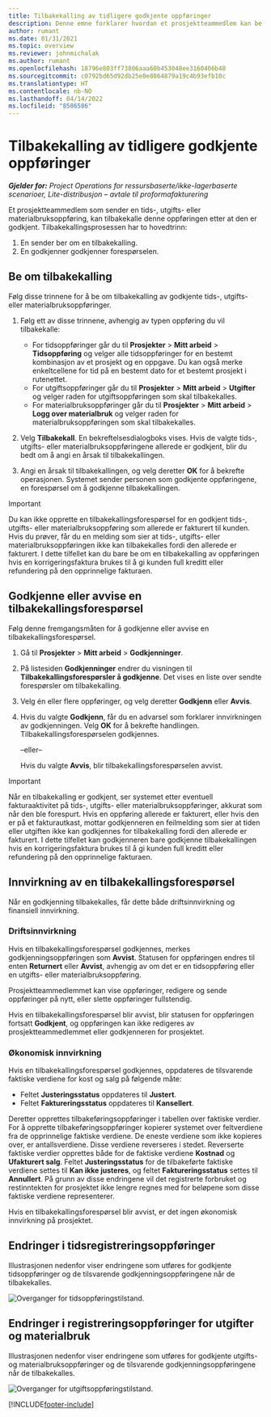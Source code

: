 ```yaml
---
title: Tilbakekalling av tidligere godkjente oppføringer
description: Denne emne forklarer hvordan et prosjektteammedlem kan be om tilbakekalling av tidligere sendte og godkjente oppføringer for tids-, utgifts- og materialbruk, og hvordan en prosjektleder kan godkjenne eller avvise forespørsler om tilbakekalling.
author: rumant
ms.date: 01/31/2021
ms.topic: overview
ms.reviewer: johnmichalak
ms.author: rumant
ms.openlocfilehash: 18796e803ff73806aaa60b453048ee3160406b40
ms.sourcegitcommit: c0792bd65d92db25e0e8864879a19c4b93efb10c
ms.translationtype: HT
ms.contentlocale: nb-NO
ms.lasthandoff: 04/14/2022
ms.locfileid: "8586586"
---
```

# <a name="recall-previously-approved-entries"></a>Tilbakekalling av tidligere godkjente oppføringer

_**Gjelder for:** Project Operations for ressursbaserte/ikke-lagerbaserte scenarioer, Lite-distribusjon – avtale til proformafakturering_

Et prosjektteammedlem som sender en tids-, utgifts- eller materialbruksoppføring, kan tilbakekalle denne oppføringen etter at den er godkjent. Tilbakekallingsprosessen har to hovedtrinn:

1. En sender ber om en tilbakekalling.
2. En godkjenner godkjenner forespørselen.

## <a name="request-a-recall"></a>Be om tilbakekalling

Følg disse trinnene for å be om tilbakekalling av godkjente tids-, utgifts- eller materialbruksoppføringer.

1. Følg ett av disse trinnene, avhengig av typen oppføring du vil tilbakekalle:

    - For tidsoppføringer går du til **Prosjekter** \> **Mitt arbeid** \> **Tidsoppføring** og velger alle tidsoppføringer for en bestemt kombinasjon av et prosjekt og en oppgave. Du kan også merke enkeltcellene for tid på en bestemt dato for et bestemt prosjekt i rutenettet.
    - For utgiftsoppføringer går du til **Prosjekter** \> **Mitt arbeid** \> **Utgifter** og velger raden for utgiftsoppføringen som skal tilbakekalles.
    - For materialbruksoppføringer går du til **Prosjekter** \> **Mitt arbeid** \> **Logg over materialbruk** og velger raden for materialbruksoppføringen som skal tilbakekalles.

2. Velg **Tilbakekall**. En bekreftelsesdialogboks vises. Hvis de valgte tids-, utgifts- eller materialbruksoppføringene allerede er godkjent, blir du bedt om å angi en årsak til tilbakekallingen.
3. Angi en årsak til tilbakekallingen, og velg deretter **OK** for å bekrefte operasjonen. Systemet sender personen som godkjente oppføringene, en forespørsel om å godkjenne tilbakekallingen.

> [!IMPORTANT]
> Du kan ikke opprette en tilbakekallingsforespørsel for en godkjent tids-, utgifts- eller materialbruksoppføring som allerede er fakturert til kunden. Hvis du prøver, får du en melding som sier at tids-, utgifts- eller materialbruksoppføringen ikke kan tilbakekalles fordi den allerede er fakturert. I dette tilfellet kan du bare be om en tilbakekalling av oppføringen hvis en korrigeringsfaktura brukes til å gi kunden full kreditt eller refundering på den opprinnelige fakturaen.

## <a name="approve-or-reject-a-recall-request"></a>Godkjenne eller avvise en tilbakekallingsforespørsel

Følg denne fremgangsmåten for å godkjenne eller avvise en tilbakekallingsforespørsel.

1. Gå til **Prosjekter** \> **Mitt arbeid** \> **Godkjenninger**.
2. På listesiden **Godkjenninger** endrer du visningen til **Tilbakekallingsforespørsler å godkjenne**. Det vises en liste over sendte forespørsler om tilbakekalling.
3. Velg én eller flere oppføringer, og velg deretter **Godkjenn** eller **Avvis**.
4. Hvis du valgte **Godkjenn**, får du en advarsel som forklarer innvirkningen av godkjenningen. Velg **OK** for å bekrefte handlingen. Tilbakekallingsforespørselen godkjennes.

    –eller–

    Hvis du valgte **Avvis**, blir tilbakekallingsforespørselen avvist.

> [!IMPORTANT]
> Når en tilbakekalling er godkjent, ser systemet etter eventuell fakturaaktivitet på tids-, utgifts- eller materialbruksoppføringer, akkurat som når den ble forespurt. Hvis en oppføring allerede er fakturert, eller hvis den er på et fakturautkast, mottar godkjenneren en feilmelding som sier at tiden eller utgiften ikke kan godkjennes for tilbakekalling fordi den allerede er fakturert. I dette tilfellet kan godkjenneren bare godkjenne tilbakekallingen hvis en korrigeringsfaktura brukes til å gi kunden full kreditt eller refundering på den opprinnelige fakturaen.

## <a name="impact-of-a-recall-request"></a>Innvirkning av en tilbakekallingsforespørsel

Når en godkjenning tilbakekalles, får dette både driftsinnvirkning og finansiell innvirkning.

### <a name="operational-impact"></a>Driftsinnvirkning

Hvis en tilbakekallingsforespørsel godkjennes, merkes godkjenningsoppføringen som **Avvist**. Statusen for oppføringen endres til enten **Returnert** eller **Avvist**, avhengig av om det er en tidsoppføring eller en utgifts- eller materialbruksoppføring.

Prosjektteammedlemmet kan vise oppføringer, redigere og sende oppføringer på nytt, eller slette oppføringer fullstendig.

Hvis en tilbakekallingsforespørsel blir avvist, blir statusen for oppføringen fortsatt **Godkjent**, og oppføringen kan ikke redigeres av prosjektteammedlemmet eller godkjenneren for prosjektet.

### <a name="financial-impact"></a>Økonomisk innvirkning

Hvis en tilbakekallingsforespørsel godkjennes, oppdateres de tilsvarende faktiske verdiene for kost og salg på følgende måte:

- Feltet **Justeringsstatus** oppdateres til **Justert**.
- Feltet **Faktureringsstatus** oppdateres til **Kansellert**.

Deretter opprettes tilbakeføringsoppføringer i tabellen over faktiske verdier. For å opprette tilbakeføringsoppføringer kopierer systemet over feltverdiene fra de opprinnelige faktiske verdiene. De eneste verdiene som ikke kopieres over, er antallsverdiene. Disse verdiene reverseres i stedet. Reverserte faktiske verdier opprettes både for de faktiske verdiene **Kostnad** og **Ufakturert salg**. Feltet **Justeringsstatus** for de tilbakeførte faktiske verdiene settes til **Kan ikke justeres**, og feltet **Faktureringsstatus** settes til **Annullert**. På grunn av disse endringene vil det registrerte forbruket og restinntekten for prosjektet ikke lengre regnes med for beløpene som disse faktiske verdiene representerer.

Hvis en tilbakekallingsforespørsel blir avvist, er det ingen økonomisk innvirkning på prosjektet.

## <a name="changes-to-time-entry-records"></a>Endringer i tidsregistreringsoppføringer

Illustrasjonen nedenfor viser endringene som utføres for godkjente tidsoppføringer og de tilsvarende godkjenningsoppføringene når de tilbakekalles.

![Overganger for tidsoppføringstilstand.](media/TimeEntryStateTransitions.png)

## <a name="changes-to-expense-and-material-usage-entry-records"></a>Endringer i registreringsoppføringer for utgifter og materialbruk

Illustrasjonen nedenfor viser endringene som utføres for godkjente utgifts- og materialbruksoppføringer og de tilsvarende godkjenningsoppføringene når de tilbakekalles.

![Overganger for utgiftsoppføringstilstand.](media/ExpenseEntryStateTransitions.png)

[!INCLUDE[footer-include](../includes/footer-banner.md)]
